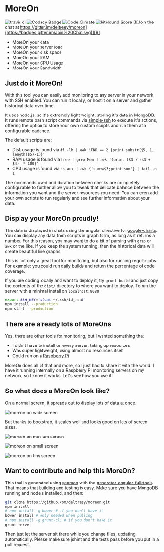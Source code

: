 # MoreOn

[![travis ci](https://travis-ci.org/deltreey/moreon.svg)][6]
[![Codacy Badge](https://www.codacy.com/project/badge/69f5ab2cee034b3fb8cb46101c464a17)][10]
[![Code Climate](https://codeclimate.com/github/deltreey/moreon/badges/gpa.svg)][7]
[![bitHound Score](https://www.bithound.io/github/deltreey/moreon/badges/score.svg)][8]
[![Join the chat at https://gitter.im/deltreey/moreon](https://badges.gitter.im/Join%20Chat.svg)][9]

* MoreOn your data
* MoreOn your server load
* MoreOn your disk space
* MoreOn your RAM
* MoreOn your CPU Usage
* MoreOn your Bandwidth

## Just do it MoreOn!

With this tool you can easily add monitoring to any server in your network with SSH enabled.  You can run it locally, or host it on a server and gather historical data over time.

It uses node.js, so it's extremely light weight, storing it's data in MongoDB.  It runs remote bash script commands via [simple-ssh][1] to execute it's actions, offering the option to store your own custom scripts and run them at a configurable cadence.

The default scripts are:

* Disk usage is found via `df -lh | awk 'FNR == 2 {print substr($5, 1, length($5)-1)}'`
* RAM usage is found via `free | grep Mem | awk '{print ($3 / ($3 + $4)) * 100}'`
* CPU usage is found via `ps aux | awk {'sum+=$3;print sum'} | tail -n 1`

The commands used and duration between checks are completely configurable to further allow you to tweak that delicate balance between the information you want and the server resources you need.  You can even add your own scripts to run regularly and see further information about your data.

## Display your MoreOn proudly!

The data is displayed in chats using the angular directive for [google-charts][4].  You can display any data from scripts in graph form, as long as it returns a number.  For this reason, you may want to do a bit of parsing with `grep` or `awk` or the like.  If you keep the system running, then the historical data will create beautiful line graphs.

This is not only a great tool for monitoring, but also for running regular jobs.  For example: you could run daily builds and return the percentage of code coverage.

If you are coding locally and want to deploy it, try `grunt build` and just copy the contents of the `dist/` directory to where you want to deploy.  To run the server with a minimal install on `localhost:8080`

```bash
export SSH_KEY="$(cat ~/.ssh/id_rsa)"
npm install --production
npm start --production
```

## There are already lots of MoreOns

Yes, there are other tools for monitoring, but I wanted something that

* I didn't have to install on every server, taking up resources
* Was super lightweight, using almost no resources itself
* Could run on a [Raspberry Pi][5]

MoreOn does all of that and more, so I just had to share it with the world.  I have it running internally on a Raspberry Pi monitoring servers on my network, so I know it works.  Let's see how you use it!

## So what does a MoreOn look like?

On a normal screen, it spreads out to display lots of data at once.

![moreon on wide screen](https://lh3.googleusercontent.com/ytdMpqhhOUjVgIxiar_DnPDer-ztvrNAOa33ELBT8fw=w1918-h995-no)

But thanks to bootstrap, it scales well and looks good on lots of screen sizes.

![moreon on medium screen](https://lh3.googleusercontent.com/kxMxr8nYy7hHECDa1Ui41_0PVc-nDeZYTxDb8BEfYNE=w1170-h785-no)

![moreon on small screen](https://lh3.googleusercontent.com/qxxsKxN6OEPliwAaSGvv3eG-xwWuGdrxllKk070Qnvk=w761-h784-no)

![moreon on tiny screen](https://lh3.googleusercontent.com/TdwigOfNutUuAeLkY7r89z6mnQc4ew59mIMfhhEDbfU=w312-h717-no)

## Want to contribute and help this MoreOn?

This tool is generated using [yeoman][2] with the [generator-angular-fullstack][3].  That means that building and testing is easy.  Make sure you have MongoDB running and nodejs installed, and then:
```bash
git clone https://github.com/deltreey/moreon.git
npm install
# npm install -g bower # if you don't have it
bower install # only needed when pulling
# npm install -g grunt-cli # if you don't have it
grunt serve
```

Then just let the server sit there while you change files, updating automatically.  Please make sure jshint and the tests pass before you put in a pull request.

[1]: https://github.com/MCluck90/simple-ssh
[2]: http://yeoman.io/
[3]: https://github.com/DaftMonk/generator-angular-fullstack
[4]: http://bouil.github.io/angular-google-chart/#/fat
[5]: https://www.raspberrypi.org/
[6]: https://travis-ci.org/deltreey/moreon
[7]: https://codeclimate.com/github/deltreey/moreon
[8]: https://www.bithound.io/github/deltreey/moreon
[9]: https://gitter.im/deltreey/moreon?utm_source=badge&utm_medium=badge&utm_campaign=pr-badge&utm_content=badge
[10]: https://www.codacy.com/app/suicidolt/moreon
